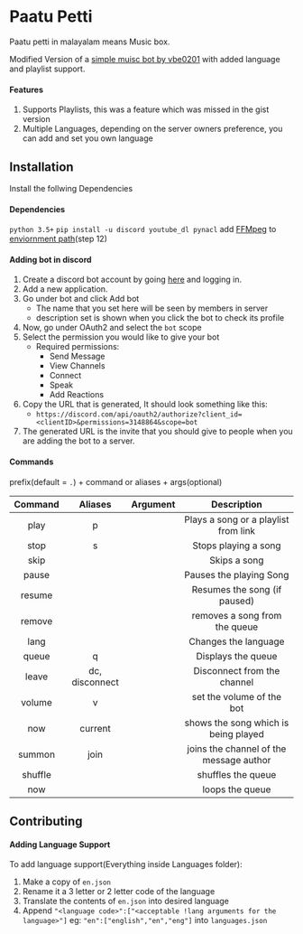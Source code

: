 # Paatu Petti
Paatu petti in malayalam means Music box. 


Modified Version of a [simple muisc bot by vbe0201](https://gist.github.com/vbe0201/ade9b80f2d3b64643d854938d40a0a2d) with added language and playlist support.




#### Features
1. Supports Playlists, this was a feature which was missed in the gist version
2. Multiple Languages, depending on the server owners preference, you can add and set you own language

## Installation
Install the follwing Dependencies
#### Dependencies
`python 3.5+`
`pip install -u discord youtube_dl pynacl`
add [FFMpeg](https://ffmpeg.org/download.html) to [enviornment path](https://www.wikihow.com/Install-FFmpeg-on-Windows)(step 12)

#### Adding bot in discord 
1. Create a discord bot account by going [here](https://discord.com/developers/applications) and logging in.
2. Add a new application.
3. Go under bot and click Add bot
    - The name that you set here will be seen by members in server 
    - description set is shown when you click the bot to check its profile
4. Now, go under OAuth2 and select the `bot` scope
5. Select the permission you would like to give your bot
    - Required permissions:
        - Send Message
        - View Channels
        - Connect
        - Speak
        - Add Reactions
6. Copy the URL that is generated, It should look something like this:
    - `https://discord.com/api/oauth2/authorize?client_id=<clientID>&permissions=3148864&scope=bot`
7. The generated URL is the invite that you should give to people when you are adding the bot to a server.

#### Commands
prefix(default = `.`) + command or aliases + args(optional) 

| Command      | Aliases    | Argument       | Description                             |
|   :----:     |    :----:  | :----:         |     :----:                              |
| play         | p          | <link or name> |    Plays a song or a playlist from link |
| stop         | s          |                |    Stops playing a song                 |
|skip          |            |                |   Skips a song                          |
|pause         |            |                |  Pauses the playing Song                | 
|resume        |            |                | Resumes the song (if paused)            |
|remove        |            | <no in queue>  |  removes a song from the queue          |
|lang          |            | <language>  |  Changes the language          |
|queue        |     q       |   |  Displays the queue          |
|leave        |       dc, disconnect     |   |  Disconnect from the channel          |
|volume        |    v        | <volume>  |  set the volume of the bot          |
|now        |        current    |   |  shows the song which is being played          |
|summon        |   join         |   |  joins the channel of the message author          |
|shuffle        |            |   |  shuffles the queue         |
|now        |            |   |  loops the queue         |

## Contributing
#### Adding Language Support
To add language support(Everything inside Languages folder):
1. Make a copy of `en.json`
2. Rename it a 3 letter or 2 letter code of the language
3. Translate the contents of `en.json` into desired language
4. Append `"<language code>":["<acceptable !lang arguments for the language>"]` eg: `"en":["english","en","eng"]` into `languages.json`
